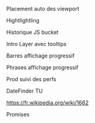 Placement auto des viewport

Hightlightling

Historique JS bucket

Intro Layer avec tooltips

Barres affichage progressif

Phrases affichage progressif

Prod suivi des perfs

DateFinder TU

https://fr.wikipedia.org/wiki/1662

Promises
